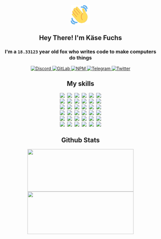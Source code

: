 <div><p align=center><img src=./resources/images/wave.gif width=64px height=64px></p><h2 align=center>Hey There! I'm Käse Fuchs</h2><h3 align=center>I'm a <code>18.33123</code> year old fox who writes code to make computers do things</h3><p align=center><a href=https://discord.com/users/507526681125322772><img alt=Discord src="https://img.shields.io/badge/Discord-5865F2?logo=discord&logoColor=white&style=flat-square#eb7e0e8de5aa0abaae0cf111332fb500"> </a><a href=https://gitlab.com/kasefuchs><img alt=GitLab src="https://img.shields.io/badge/GitLab-330F63?logo=gitlab&logoColor=white&style=flat-square#eb7e0e8de5aa0abaae0cf111332fb500"> </a><a href=https://npmjs.com/~kasefuchs><img alt=NPM src="https://img.shields.io/badge/NPM-CB3837?logo=npm&logoColor=white&style=flat-square#eb7e0e8de5aa0abaae0cf111332fb500"> </a><a href=https://t.me/kasefuchs><img alt=Telegram src="https://img.shields.io/badge/Telegram-2CA5E0?logo=telegram&logoColor=white&style=flat-square#eb7e0e8de5aa0abaae0cf111332fb500"> </a><a href=https://twitter.com/kasefuchs><img alt=Twitter src="https://img.shields.io/badge/Twitter-1DA1F2?logo=twitter&logoColor=white&style=flat-square#eb7e0e8de5aa0abaae0cf111332fb500"></a></p><h2 align=center>My skills</h2><p align=center><a href=https://aws.amazon.com/ ><picture><source srcset="https://skillicons.dev/icons?i=aws&theme=dark#eb7e0e8de5aa0abaae0cf111332fb500" media="(prefers-color-scheme: dark)"><source srcset="https://skillicons.dev/icons?i=aws&theme=light#eb7e0e8de5aa0abaae0cf111332fb500" media="(prefers-color-scheme: light), (prefers-color-scheme: no-preference)"><img src="https://skillicons.dev/icons?i=aws&theme=light#eb7e0e8de5aa0abaae0cf111332fb500"></picture></a>&nbsp;&nbsp;<a href=https://en.wikipedia.org/wiki/Bash_(Unix_shell)><picture><source srcset="https://skillicons.dev/icons?i=bash&theme=dark#eb7e0e8de5aa0abaae0cf111332fb500" media="(prefers-color-scheme: dark)"><source srcset="https://skillicons.dev/icons?i=bash&theme=light#eb7e0e8de5aa0abaae0cf111332fb500" media="(prefers-color-scheme: light), (prefers-color-scheme: no-preference)"><img src="https://skillicons.dev/icons?i=bash&theme=light#eb7e0e8de5aa0abaae0cf111332fb500"></picture></a>&nbsp;&nbsp;<a href=https://discord.com/developers/docs><picture><source srcset="https://skillicons.dev/icons?i=bots&theme=dark#eb7e0e8de5aa0abaae0cf111332fb500" media="(prefers-color-scheme: dark)"><source srcset="https://skillicons.dev/icons?i=bots&theme=light#eb7e0e8de5aa0abaae0cf111332fb500" media="(prefers-color-scheme: light), (prefers-color-scheme: no-preference)"><img src="https://skillicons.dev/icons?i=bots&theme=light#eb7e0e8de5aa0abaae0cf111332fb500"></picture></a>&nbsp;&nbsp;<a href=https://www.cloudflare.com/ ><picture><source srcset="https://skillicons.dev/icons?i=cloudflare&theme=dark#eb7e0e8de5aa0abaae0cf111332fb500" media="(prefers-color-scheme: dark)"><source srcset="https://skillicons.dev/icons?i=cloudflare&theme=light#eb7e0e8de5aa0abaae0cf111332fb500" media="(prefers-color-scheme: light), (prefers-color-scheme: no-preference)"><img src="https://skillicons.dev/icons?i=cloudflare&theme=light#eb7e0e8de5aa0abaae0cf111332fb500"></picture></a>&nbsp;&nbsp;<a href=https://en.wikipedia.org/wiki/CSS><picture><source srcset="https://skillicons.dev/icons?i=css&theme=dark#eb7e0e8de5aa0abaae0cf111332fb500" media="(prefers-color-scheme: dark)"><source srcset="https://skillicons.dev/icons?i=css&theme=light#eb7e0e8de5aa0abaae0cf111332fb500" media="(prefers-color-scheme: light), (prefers-color-scheme: no-preference)"><img src="https://skillicons.dev/icons?i=css&theme=light#eb7e0e8de5aa0abaae0cf111332fb500"></picture></a>&nbsp;&nbsp;<a href=https://www.docker.com/ ><picture><source srcset="https://skillicons.dev/icons?i=docker&theme=dark#eb7e0e8de5aa0abaae0cf111332fb500" media="(prefers-color-scheme: dark)"><source srcset="https://skillicons.dev/icons?i=docker&theme=light#eb7e0e8de5aa0abaae0cf111332fb500" media="(prefers-color-scheme: light), (prefers-color-scheme: no-preference)"><img src="https://skillicons.dev/icons?i=docker&theme=light#eb7e0e8de5aa0abaae0cf111332fb500"></picture></a><br><a href=https://www.electronjs.org/ ><picture><source srcset="https://skillicons.dev/icons?i=electron&theme=dark#eb7e0e8de5aa0abaae0cf111332fb500" media="(prefers-color-scheme: dark)"><source srcset="https://skillicons.dev/icons?i=electron&theme=light#eb7e0e8de5aa0abaae0cf111332fb500" media="(prefers-color-scheme: light), (prefers-color-scheme: no-preference)"><img src="https://skillicons.dev/icons?i=electron&theme=light#eb7e0e8de5aa0abaae0cf111332fb500"></picture></a>&nbsp;&nbsp;<a href=https://expressjs.com/ ><picture><source srcset="https://skillicons.dev/icons?i=express&theme=dark#eb7e0e8de5aa0abaae0cf111332fb500" media="(prefers-color-scheme: dark)"><source srcset="https://skillicons.dev/icons?i=express&theme=light#eb7e0e8de5aa0abaae0cf111332fb500" media="(prefers-color-scheme: light), (prefers-color-scheme: no-preference)"><img src="https://skillicons.dev/icons?i=express&theme=light#eb7e0e8de5aa0abaae0cf111332fb500"></picture></a>&nbsp;&nbsp;<a href=https://www.figma.com/ ><picture><source srcset="https://skillicons.dev/icons?i=figma&theme=dark#eb7e0e8de5aa0abaae0cf111332fb500" media="(prefers-color-scheme: dark)"><source srcset="https://skillicons.dev/icons?i=figma&theme=light#eb7e0e8de5aa0abaae0cf111332fb500" media="(prefers-color-scheme: light), (prefers-color-scheme: no-preference)"><img src="https://skillicons.dev/icons?i=figma&theme=light#eb7e0e8de5aa0abaae0cf111332fb500"></picture></a>&nbsp;&nbsp;<a href=https://firebase.google.com/ ><picture><source srcset="https://skillicons.dev/icons?i=firebase&theme=dark#eb7e0e8de5aa0abaae0cf111332fb500" media="(prefers-color-scheme: dark)"><source srcset="https://skillicons.dev/icons?i=firebase&theme=light#eb7e0e8de5aa0abaae0cf111332fb500" media="(prefers-color-scheme: light), (prefers-color-scheme: no-preference)"><img src="https://skillicons.dev/icons?i=firebase&theme=light#eb7e0e8de5aa0abaae0cf111332fb500"></picture></a>&nbsp;&nbsp;<a href=https://flask.palletsprojects.com/ ><picture><source srcset="https://skillicons.dev/icons?i=flask&theme=dark#eb7e0e8de5aa0abaae0cf111332fb500" media="(prefers-color-scheme: dark)"><source srcset="https://skillicons.dev/icons?i=flask&theme=light#eb7e0e8de5aa0abaae0cf111332fb500" media="(prefers-color-scheme: light), (prefers-color-scheme: no-preference)"><img src="https://skillicons.dev/icons?i=flask&theme=light#eb7e0e8de5aa0abaae0cf111332fb500"></picture></a>&nbsp;&nbsp;<a href=https://cloud.google.com/ ><picture><source srcset="https://skillicons.dev/icons?i=gcp&theme=dark#eb7e0e8de5aa0abaae0cf111332fb500" media="(prefers-color-scheme: dark)"><source srcset="https://skillicons.dev/icons?i=gcp&theme=light#eb7e0e8de5aa0abaae0cf111332fb500" media="(prefers-color-scheme: light), (prefers-color-scheme: no-preference)"><img src="https://skillicons.dev/icons?i=gcp&theme=light#eb7e0e8de5aa0abaae0cf111332fb500"></picture></a><br><a href=https://git-scm.com/ ><picture><source srcset="https://skillicons.dev/icons?i=git&theme=dark#eb7e0e8de5aa0abaae0cf111332fb500" media="(prefers-color-scheme: dark)"><source srcset="https://skillicons.dev/icons?i=git&theme=light#eb7e0e8de5aa0abaae0cf111332fb500" media="(prefers-color-scheme: light), (prefers-color-scheme: no-preference)"><img src="https://skillicons.dev/icons?i=git&theme=light#eb7e0e8de5aa0abaae0cf111332fb500"></picture></a>&nbsp;&nbsp;<a href=https://github.com/ ><picture><source srcset="https://skillicons.dev/icons?i=github&theme=dark#eb7e0e8de5aa0abaae0cf111332fb500" media="(prefers-color-scheme: dark)"><source srcset="https://skillicons.dev/icons?i=github&theme=light#eb7e0e8de5aa0abaae0cf111332fb500" media="(prefers-color-scheme: light), (prefers-color-scheme: no-preference)"><img src="https://skillicons.dev/icons?i=github&theme=light#eb7e0e8de5aa0abaae0cf111332fb500"></picture></a>&nbsp;&nbsp;<a href=https://gitlab.com/ ><picture><source srcset="https://skillicons.dev/icons?i=gitlab&theme=dark#eb7e0e8de5aa0abaae0cf111332fb500" media="(prefers-color-scheme: dark)"><source srcset="https://skillicons.dev/icons?i=gitlab&theme=light#eb7e0e8de5aa0abaae0cf111332fb500" media="(prefers-color-scheme: light), (prefers-color-scheme: no-preference)"><img src="https://skillicons.dev/icons?i=gitlab&theme=light#eb7e0e8de5aa0abaae0cf111332fb500"></picture></a>&nbsp;&nbsp;<a href=https://www.heroku.com/ ><picture><source srcset="https://skillicons.dev/icons?i=heroku&theme=dark#eb7e0e8de5aa0abaae0cf111332fb500" media="(prefers-color-scheme: dark)"><source srcset="https://skillicons.dev/icons?i=heroku&theme=light#eb7e0e8de5aa0abaae0cf111332fb500" media="(prefers-color-scheme: light), (prefers-color-scheme: no-preference)"><img src="https://skillicons.dev/icons?i=heroku&theme=light#eb7e0e8de5aa0abaae0cf111332fb500"></picture></a>&nbsp;&nbsp;<a href=https://en.wikipedia.org/wiki/HTML><picture><source srcset="https://skillicons.dev/icons?i=html&theme=dark#eb7e0e8de5aa0abaae0cf111332fb500" media="(prefers-color-scheme: dark)"><source srcset="https://skillicons.dev/icons?i=html&theme=light#eb7e0e8de5aa0abaae0cf111332fb500" media="(prefers-color-scheme: light), (prefers-color-scheme: no-preference)"><img src="https://skillicons.dev/icons?i=html&theme=light#eb7e0e8de5aa0abaae0cf111332fb500"></picture></a>&nbsp;&nbsp;<a href=https://en.wikipedia.org/wiki/JavaScript><picture><source srcset="https://skillicons.dev/icons?i=js&theme=dark#eb7e0e8de5aa0abaae0cf111332fb500" media="(prefers-color-scheme: dark)"><source srcset="https://skillicons.dev/icons?i=js&theme=light#eb7e0e8de5aa0abaae0cf111332fb500" media="(prefers-color-scheme: light), (prefers-color-scheme: no-preference)"><img src="https://skillicons.dev/icons?i=js&theme=light#eb7e0e8de5aa0abaae0cf111332fb500"></picture></a><br><a href=https://en.wikipedia.org/wiki/Linux><picture><source srcset="https://skillicons.dev/icons?i=linux&theme=dark#eb7e0e8de5aa0abaae0cf111332fb500" media="(prefers-color-scheme: dark)"><source srcset="https://skillicons.dev/icons?i=linux&theme=light#eb7e0e8de5aa0abaae0cf111332fb500" media="(prefers-color-scheme: light), (prefers-color-scheme: no-preference)"><img src="https://skillicons.dev/icons?i=linux&theme=light#eb7e0e8de5aa0abaae0cf111332fb500"></picture></a>&nbsp;&nbsp;<a href=https://mui.com/ ><picture><source srcset="https://skillicons.dev/icons?i=materialui&theme=dark#eb7e0e8de5aa0abaae0cf111332fb500" media="(prefers-color-scheme: dark)"><source srcset="https://skillicons.dev/icons?i=materialui&theme=light#eb7e0e8de5aa0abaae0cf111332fb500" media="(prefers-color-scheme: light), (prefers-color-scheme: no-preference)"><img src="https://skillicons.dev/icons?i=materialui&theme=light#eb7e0e8de5aa0abaae0cf111332fb500"></picture></a>&nbsp;&nbsp;<a href=https://en.wikipedia.org/wiki/Markdown><picture><source srcset="https://skillicons.dev/icons?i=md&theme=dark#eb7e0e8de5aa0abaae0cf111332fb500" media="(prefers-color-scheme: dark)"><source srcset="https://skillicons.dev/icons?i=md&theme=light#eb7e0e8de5aa0abaae0cf111332fb500" media="(prefers-color-scheme: light), (prefers-color-scheme: no-preference)"><img src="https://skillicons.dev/icons?i=md&theme=light#eb7e0e8de5aa0abaae0cf111332fb500"></picture></a>&nbsp;&nbsp;<a href=https://www.mongodb.com/ ><picture><source srcset="https://skillicons.dev/icons?i=mongodb&theme=dark#eb7e0e8de5aa0abaae0cf111332fb500" media="(prefers-color-scheme: dark)"><source srcset="https://skillicons.dev/icons?i=mongodb&theme=light#eb7e0e8de5aa0abaae0cf111332fb500" media="(prefers-color-scheme: light), (prefers-color-scheme: no-preference)"><img src="https://skillicons.dev/icons?i=mongodb&theme=light#eb7e0e8de5aa0abaae0cf111332fb500"></picture></a>&nbsp;&nbsp;<a href=https://www.mysql.com/ ><picture><source srcset="https://skillicons.dev/icons?i=mysql&theme=dark#eb7e0e8de5aa0abaae0cf111332fb500" media="(prefers-color-scheme: dark)"><source srcset="https://skillicons.dev/icons?i=mysql&theme=light#eb7e0e8de5aa0abaae0cf111332fb500" media="(prefers-color-scheme: light), (prefers-color-scheme: no-preference)"><img src="https://skillicons.dev/icons?i=mysql&theme=light#eb7e0e8de5aa0abaae0cf111332fb500"></picture></a>&nbsp;&nbsp;<a href=https://nextjs.org/ ><picture><source srcset="https://skillicons.dev/icons?i=nextjs&theme=dark#eb7e0e8de5aa0abaae0cf111332fb500" media="(prefers-color-scheme: dark)"><source srcset="https://skillicons.dev/icons?i=nextjs&theme=light#eb7e0e8de5aa0abaae0cf111332fb500" media="(prefers-color-scheme: light), (prefers-color-scheme: no-preference)"><img src="https://skillicons.dev/icons?i=nextjs&theme=light#eb7e0e8de5aa0abaae0cf111332fb500"></picture></a><br><a href=https://nodejs.org/en/ ><picture><source srcset="https://skillicons.dev/icons?i=nodejs&theme=dark#eb7e0e8de5aa0abaae0cf111332fb500" media="(prefers-color-scheme: dark)"><source srcset="https://skillicons.dev/icons?i=nodejs&theme=light#eb7e0e8de5aa0abaae0cf111332fb500" media="(prefers-color-scheme: light), (prefers-color-scheme: no-preference)"><img src="https://skillicons.dev/icons?i=nodejs&theme=light#eb7e0e8de5aa0abaae0cf111332fb500"></picture></a>&nbsp;&nbsp;<a href=https://www.postgresql.org/ ><picture><source srcset="https://skillicons.dev/icons?i=postgres&theme=dark#eb7e0e8de5aa0abaae0cf111332fb500" media="(prefers-color-scheme: dark)"><source srcset="https://skillicons.dev/icons?i=postgres&theme=light#eb7e0e8de5aa0abaae0cf111332fb500" media="(prefers-color-scheme: light), (prefers-color-scheme: no-preference)"><img src="https://skillicons.dev/icons?i=postgres&theme=light#eb7e0e8de5aa0abaae0cf111332fb500"></picture></a>&nbsp;&nbsp;<a href=https://learn.microsoft.com/en-us/powershell/ ><picture><source srcset="https://skillicons.dev/icons?i=powershell&theme=dark#eb7e0e8de5aa0abaae0cf111332fb500" media="(prefers-color-scheme: dark)"><source srcset="https://skillicons.dev/icons?i=powershell&theme=light#eb7e0e8de5aa0abaae0cf111332fb500" media="(prefers-color-scheme: light), (prefers-color-scheme: no-preference)"><img src="https://skillicons.dev/icons?i=powershell&theme=light#eb7e0e8de5aa0abaae0cf111332fb500"></picture></a>&nbsp;&nbsp;<a href=https://www.python.org/ ><picture><source srcset="https://skillicons.dev/icons?i=py&theme=dark#eb7e0e8de5aa0abaae0cf111332fb500" media="(prefers-color-scheme: dark)"><source srcset="https://skillicons.dev/icons?i=py&theme=light#eb7e0e8de5aa0abaae0cf111332fb500" media="(prefers-color-scheme: light), (prefers-color-scheme: no-preference)"><img src="https://skillicons.dev/icons?i=py&theme=light#eb7e0e8de5aa0abaae0cf111332fb500"></picture></a>&nbsp;&nbsp;<a href=https://www.raspberrypi.org/ ><picture><source srcset="https://skillicons.dev/icons?i=raspberrypi&theme=dark#eb7e0e8de5aa0abaae0cf111332fb500" media="(prefers-color-scheme: dark)"><source srcset="https://skillicons.dev/icons?i=raspberrypi&theme=light#eb7e0e8de5aa0abaae0cf111332fb500" media="(prefers-color-scheme: light), (prefers-color-scheme: no-preference)"><img src="https://skillicons.dev/icons?i=raspberrypi&theme=light#eb7e0e8de5aa0abaae0cf111332fb500"></picture></a>&nbsp;&nbsp;<a href=https://reactjs.org/ ><picture><source srcset="https://skillicons.dev/icons?i=react&theme=dark#eb7e0e8de5aa0abaae0cf111332fb500" media="(prefers-color-scheme: dark)"><source srcset="https://skillicons.dev/icons?i=react&theme=light#eb7e0e8de5aa0abaae0cf111332fb500" media="(prefers-color-scheme: light), (prefers-color-scheme: no-preference)"><img src="https://skillicons.dev/icons?i=react&theme=light#eb7e0e8de5aa0abaae0cf111332fb500"></picture></a><br><a href=https://redux.js.org/ ><picture><source srcset="https://skillicons.dev/icons?i=redux&theme=dark#eb7e0e8de5aa0abaae0cf111332fb500" media="(prefers-color-scheme: dark)"><source srcset="https://skillicons.dev/icons?i=redux&theme=light#eb7e0e8de5aa0abaae0cf111332fb500" media="(prefers-color-scheme: light), (prefers-color-scheme: no-preference)"><img src="https://skillicons.dev/icons?i=redux&theme=light#eb7e0e8de5aa0abaae0cf111332fb500"></picture></a>&nbsp;&nbsp;<a href=https://en.wikipedia.org/wiki/Regular_expression><picture><source srcset="https://skillicons.dev/icons?i=regex&theme=dark#eb7e0e8de5aa0abaae0cf111332fb500" media="(prefers-color-scheme: dark)"><source srcset="https://skillicons.dev/icons?i=regex&theme=light#eb7e0e8de5aa0abaae0cf111332fb500" media="(prefers-color-scheme: light), (prefers-color-scheme: no-preference)"><img src="https://skillicons.dev/icons?i=regex&theme=light#eb7e0e8de5aa0abaae0cf111332fb500"></picture></a>&nbsp;&nbsp;<a href=https://en.wikipedia.org/wiki/Sass_(stylesheet_language)><picture><source srcset="https://skillicons.dev/icons?i=sass&theme=dark#eb7e0e8de5aa0abaae0cf111332fb500" media="(prefers-color-scheme: dark)"><source srcset="https://skillicons.dev/icons?i=sass&theme=light#eb7e0e8de5aa0abaae0cf111332fb500" media="(prefers-color-scheme: light), (prefers-color-scheme: no-preference)"><img src="https://skillicons.dev/icons?i=sass&theme=light#eb7e0e8de5aa0abaae0cf111332fb500"></picture></a>&nbsp;&nbsp;<a href=https://www.typescriptlang.org/ ><picture><source srcset="https://skillicons.dev/icons?i=ts&theme=dark#eb7e0e8de5aa0abaae0cf111332fb500" media="(prefers-color-scheme: dark)"><source srcset="https://skillicons.dev/icons?i=ts&theme=light#eb7e0e8de5aa0abaae0cf111332fb500" media="(prefers-color-scheme: light), (prefers-color-scheme: no-preference)"><img src="https://skillicons.dev/icons?i=ts&theme=light#eb7e0e8de5aa0abaae0cf111332fb500"></picture></a>&nbsp;&nbsp;<a href=https://unity.com/ ><picture><source srcset="https://skillicons.dev/icons?i=unity&theme=dark#eb7e0e8de5aa0abaae0cf111332fb500" media="(prefers-color-scheme: dark)"><source srcset="https://skillicons.dev/icons?i=unity&theme=light#eb7e0e8de5aa0abaae0cf111332fb500" media="(prefers-color-scheme: light), (prefers-color-scheme: no-preference)"><img src="https://skillicons.dev/icons?i=unity&theme=light#eb7e0e8de5aa0abaae0cf111332fb500"></picture></a>&nbsp;&nbsp;<a href=https://workers.cloudflare.com/ ><picture><source srcset="https://skillicons.dev/icons?i=workers&theme=dark#eb7e0e8de5aa0abaae0cf111332fb500" media="(prefers-color-scheme: dark)"><source srcset="https://skillicons.dev/icons?i=workers&theme=light#eb7e0e8de5aa0abaae0cf111332fb500" media="(prefers-color-scheme: light), (prefers-color-scheme: no-preference)"><img src="https://skillicons.dev/icons?i=workers&theme=light#eb7e0e8de5aa0abaae0cf111332fb500"></picture></a><br></p><h2 align=center>Github Stats</h2><p align=center><picture><source srcset="https://github-readme-stats-kasefuchs.vercel.app/api/?count_private=true&hide_border=true&hide_rank=true&line_height=20&hide_title=true&username=Kasefuchs&theme=dark#eb7e0e8de5aa0abaae0cf111332fb500" media="(prefers-color-scheme: dark)"><source srcset="https://github-readme-stats-kasefuchs.vercel.app/api/?count_private=true&hide_border=true&hide_rank=true&line_height=20&hide_title=true&username=Kasefuchs&theme=light#eb7e0e8de5aa0abaae0cf111332fb500" media="(prefers-color-scheme: light), (prefers-color-scheme: no-preference)"><img align=middle width=350 height=140 src="https://github-readme-stats-kasefuchs.vercel.app/api/?count_private=true&hide_border=true&hide_rank=true&line_height=20&hide_title=true&username=Kasefuchs&theme=light#eb7e0e8de5aa0abaae0cf111332fb500"></picture><picture><source srcset="https://github-readme-stats-kasefuchs.vercel.app/api/top-langs/?count_private=true&hide_border=true&layout=compact&username=Kasefuchs&theme=dark#eb7e0e8de5aa0abaae0cf111332fb500" media="(prefers-color-scheme: dark)"><source srcset="https://github-readme-stats-kasefuchs.vercel.app/api/top-langs/?count_private=true&hide_border=true&layout=compact&username=Kasefuchs&theme=light#eb7e0e8de5aa0abaae0cf111332fb500" media="(prefers-color-scheme: light), (prefers-color-scheme: no-preference)"><img align=middle width=350 height=140 src="https://github-readme-stats-kasefuchs.vercel.app/api/top-langs/?count_private=true&hide_border=true&layout=compact&username=Kasefuchs&theme=light#eb7e0e8de5aa0abaae0cf111332fb500"></picture></p><img src="https://hit.yhype.me/github/profile?user_id=64592097#eb7e0e8de5aa0abaae0cf111332fb500" alt=""></div>